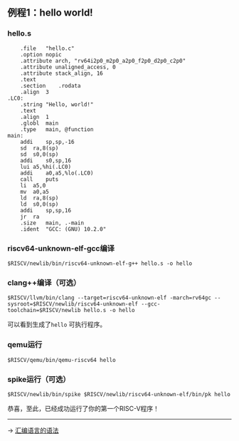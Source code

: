## 例程1：hello world!

### hello.s

```assembly
	.file	"hello.c"
	.option nopic
	.attribute arch, "rv64i2p0_m2p0_a2p0_f2p0_d2p0_c2p0"
	.attribute unaligned_access, 0
	.attribute stack_align, 16
	.text
	.section	.rodata
	.align	3
.LC0:
	.string	"Hello, world!"
	.text
	.align	1
	.globl	main
	.type	main, @function
main:
	addi	sp,sp,-16
	sd	ra,8(sp)
	sd	s0,0(sp)
	addi	s0,sp,16
	lui	a5,%hi(.LC0)
	addi	a0,a5,%lo(.LC0)
	call	puts
	li	a5,0
	mv	a0,a5
	ld	ra,8(sp)
	ld	s0,0(sp)
	addi	sp,sp,16
	jr	ra
	.size	main, .-main
	.ident	"GCC: (GNU) 10.2.0"
```

### riscv64-unknown-elf-gcc编译

```shell
$RISCV/newlib/bin/riscv64-unknown-elf-g++ hello.s -o hello
```

### clang++编译（可选）

```shell
$RISCV/llvm/bin/clang --target=riscv64-unknown-elf -march=rv64gc --sysroot=$RISCV/newlib/riscv64-unknown-elf --gcc-toolchain=$RISCV/newlib hello.s -o hello
```

可以看到生成了`hello` 可执行程序。

### qemu运行

```shell
$RISCV/qemu/bin/qemu-riscv64 hello
```

### spike运行（可选）

```shell
$RISCV/newlib/bin/spike $RISCV/newlib/riscv64-unknown-elf/bin/pk hello
```

恭喜，至此，已经成功运行了你的第一个RISC-V程序！

------
→ [汇编语言的语法](/5/5.md)
